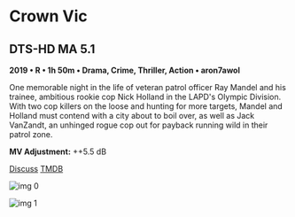 # Crown Vic

## DTS-HD MA 5.1

**2019 • R • 1h 50m • Drama, Crime, Thriller, Action • aron7awol**

One memorable night in the life of veteran patrol officer Ray Mandel and his trainee, ambitious rookie cop Nick Holland in the LAPD's Olympic Division. With two cop killers on the loose and hunting for more targets, Mandel and Holland must contend with a city about to boil over, as well as Jack VanZandt, an unhinged rogue cop out for payback running wild in their patrol zone.

**MV Adjustment:** ++5.5 dB

[Discuss](https://www.avsforum.com/threads/bass-eq-for-filtered-movies.2995212/post-59114210)  [TMDB](524659)

![img 0](https://i.imgur.com/Xf0LIFT.jpg)

![img 1](https://i.imgur.com/Me6Rkfx.png)

